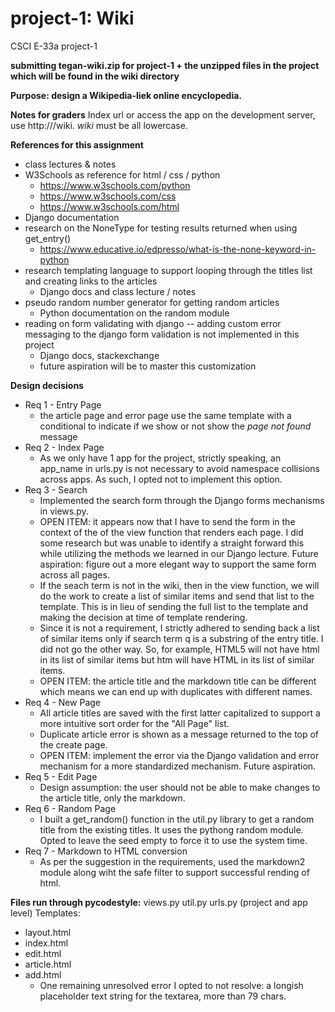 # project-1: Wiki 
CSCI E-33a project-1 

**submitting tegan-wiki.zip for project-1 + the unzipped files in the project which will be found in the wiki directory**

**Purpose: design a Wikipedia-liek online encyclopedia.**

**Notes for graders**
Index url or access the app on the development server, use http://<ip address or server name>/wiki.  _wiki_ must be all lowercase. 
  
**References for this assignment**
* class lectures & notes
* W3Schools as reference for html / css / python
  * https://www.w3schools.com/python
  * https://www.w3schools.com/css
  * https://www.w3schools.com/html
* Django documentation
* research on the NoneType for testing results returned when using get_entry()
  * https://www.educative.io/edpresso/what-is-the-none-keyword-in-python
* research templating language to support looping through the titles list and creating links to the articles
  * Django docs and class lecture / notes
* pseudo random number generator for getting random articles
  * Python documentation on the random module
* reading on form validating with django -- adding custom error messaging to the django form validation is not implemented in this project
  * Django docs, stackexchange
  * future aspiration will be to master this customization
 
 **Design decisions**
 * Req 1 - Entry Page
   * the article page and error page use the same template with a conditional to indicate if we show or not show the _page not found_ message
 * Req 2 - Index Page
   * As we only have 1 app for the project, strictly speaking, an app_name in urls.py is not necessary to avoid namespace collisions across apps. As such, I opted not to implement this option. 
 * Req 3 - Search
   * Implemented the search form through the Django forms mechanisms in views.py. 
   * OPEN ITEM: it appears now that I have to send the form in the context of the of the view function that renders each page. I did some research but was unable to identify a straight forward this while utilizing the methods we learned in our Django lecture. Future aspiration: figure out a more elegant way to support the same form across all pages.
   * If the seach term is not in the wiki, then in the view function, we will do the work to create a list of similar items and send that list to the template. This is in lieu of sending the full list to the template and making the decision at time of template rendering.
   * Since it is not a requirement, I strictly adhered to sending back a list of similar items only if search term q is a substring of the entry title. I did not go the other way. So, for example, HTML5 will not have html in its list of similar items but htm will have HTML in its list of similar items.
   * OPEN ITEM: the article title and the markdown title can be different which means we can end up with duplicates with different names. 
 * Req 4 - New Page
   * All article titles are saved with the first latter capitalized to support a more intuitive sort order for the "All Page" list.
   * Duplicate article error is shown as a message returned to the top of the create page. 
   * OPEN ITEM: implement the error via the Django validation and error mechanism for a more standardized mechanism. Future aspiration.
* Req 5 - Edit Page
  * Design assumption: the user should not be able to make changes to the article title, only the markdown.
* Req 6 - Random Page
  * I built a get_random() function in the util.py library to get a random title from the existing titles. It uses the pythong random module. Opted to leave the seed empty to force it to use the system time.
* Req 7 - Markdown to HTML conversion
  * As per the suggestion in the requirements, used the markdown2 module along wiht the safe filter to support successful rending of html.

**Files run through pycodestyle:**
views.py
util.py
urls.py (project and app level)
Templates:
* layout.html
* index.html
* edit.html
* article.html
* add.html
  * One remaining unresolved error I opted to not resolve: a longish placeholder text string for the textarea, more than 79 chars. 


